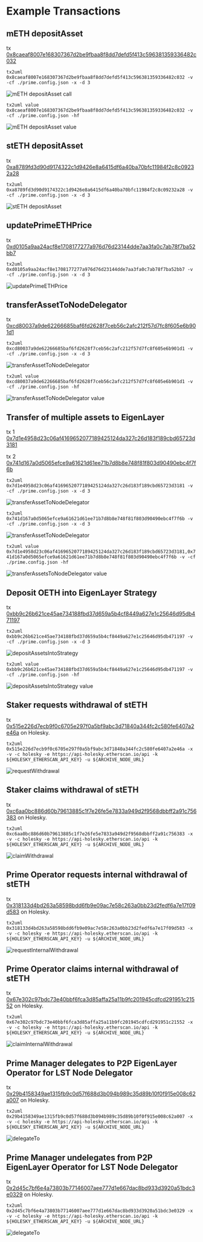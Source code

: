# Example Transactions

## mETH depositAsset

tx
[0x8caeaf8007e168307367d2be9fbaa8f8dd7defd5f413c596381359336482c032](https://etherscan.io/tx/0x8caeaf8007e168307367d2be9fbaa8f8dd7defd5f413c596381359336482c032)

`tx2uml 0x8caeaf8007e168307367d2be9fbaa8f8dd7defd5f413c596381359336482c032 -v -cf ./prime.config.json -x -d 3`

![mETH depositAsset call](./8caec032.svg)

`tx2uml value 0x8caeaf8007e168307367d2be9fbaa8f8dd7defd5f413c596381359336482c032 -v -cf ./prime.config.json -hf`

![mETH depositAsset value](./v8caec032.svg)

## stETH depositAsset

tx
[0xa8789fd3d90d9174322c1d9426e8a6415df6a40ba70bfc11984f2c8c09232a28](https://etherscan.io/tx/0xa8789fd3d90d9174322c1d9426e8a6415df6a40ba70bfc11984f2c8c09232a28)

`tx2uml 0xa8789fd3d90d9174322c1d9426e8a6415df6a40ba70bfc11984f2c8c09232a28 -v -cf ./prime.config.json -x -d 3`

![stETH depositAsset](./a8782a28.svg)

## updatePrimeETHPrice

tx
[0xd0105a9aa24acf8e1708177277a976d76d23144dde7aa3fa0c7ab78f7ba52bb7](https://etherscan.io/tx/0xd0105a9aa24acf8e1708177277a976d76d23144dde7aa3fa0c7ab78f7ba52bb7)

`tx2uml 0xd0105a9aa24acf8e1708177277a976d76d23144dde7aa3fa0c7ab78f7ba52bb7 -v -cf ./prime.config.json -x -d 3`

![updatePrimeETHPrice](./d0102bb7.svg)

## transferAssetToNodeDelegator

tx
[0xcd80037a9de62266685baf6fd2628f7ceb56c2afc212f57d7fc8f605e6b901d1](https://etherscan.io/tx/0xcd80037a9de62266685baf6fd2628f7ceb56c2afc212f57d7fc8f605e6b901d1)

`tx2uml 0xcd80037a9de62266685baf6fd2628f7ceb56c2afc212f57d7fc8f605e6b901d1 -v -cf ./prime.config.json -x -d 3`

![transferAssetToNodeDelegator](./cd8001d1.svg)

`tx2uml value 0xcd80037a9de62266685baf6fd2628f7ceb56c2afc212f57d7fc8f605e6b901d1 -v -cf ./prime.config.json -hf`

![transferAssetToNodeDelegator value](./vcd8001d1.svg)

## Transfer of multiple assets to EigenLayer

tx 1
[0x7d1e4958d23c06af4169652077189425124da327c26d183f189cbd65723d3181](https://etherscan.io/tx/0x7d1e4958d23c06af4169652077189425124da327c26d183f189cbd65723d3181)

tx 2
[0x741d167a0d5065efce9a61621d61ee71b7d8b8e748f81f803d90490ebc4f7f6b](https://etherscan.io/tx/0x741d167a0d5065efce9a61621d61ee71b7d8b8e748f81f803d90490ebc4f7f6b)

`tx2uml 0x7d1e4958d23c06af4169652077189425124da327c26d183f189cbd65723d3181 -v -cf ./prime.config.json -x -d 3`

![transferAssetToNodeDelegator](./7d1e3181.svg)

`tx2uml 0x741d167a0d5065efce9a61621d61ee71b7d8b8e748f81f803d90490ebc4f7f6b -v -cf ./prime.config.json -x -d 3`

![transferAssetToNodeDelegator](./741d7f6b.svg)

`tx2uml value 0x7d1e4958d23c06af4169652077189425124da327c26d183f189cbd65723d3181,0x741d167a0d5065efce9a61621d61ee71b7d8b8e748f81f803d90490ebc4f7f6b -v -cf ./prime.config.json -hf`

![transferAssetsToNodeDelegator value](./v7d1e3181741d7f6b.svg)

## Deposit OETH into EigenLayer Strategy

tx
[0xbb9c26b621ce45ae734188fbd37d659a5b4cf8449a627e1c25646d95db471197](https://etherscan.io/tx/0xbb9c26b621ce45ae734188fbd37d659a5b4cf8449a627e1c25646d95db471197)

`tx2uml 0xbb9c26b621ce45ae734188fbd37d659a5b4cf8449a627e1c25646d95db471197 -v -cf ./prime.config.json -x -d 3`

![depositAssetsIntoStrategy](./bb9c1197.svg)

`tx2uml value 0xbb9c26b621ce45ae734188fbd37d659a5b4cf8449a627e1c25646d95db471197 -v -cf ./prime.config.json -hf`

![depositAssetsIntoStrategy value](./vbb9c1197.svg)

## Staker requests withdrawal of stETH

tx
[0x515e226d7ecb9f0c6705e297f0a5bf9abc3d71840a344fc2c580fe6407a2e46a](https://holesky.etherscan.io/tx/0x515e226d7ecb9f0c6705e297f0a5bf9abc3d71840a344fc2c580fe6407a2e46a)
on Holesky.

`tx2uml 0x515e226d7ecb9f0c6705e297f0a5bf9abc3d71840a344fc2c580fe6407a2e46a -x -v -c holesky -e https://api-holesky.etherscan.io/api -k ${HOLESKY_ETHERSCAN_API_KEY} -u ${ARCHIVE_NODE_URL}`

![requestWithdrawal](./515ee46a.svg)

## Staker claims withdrawal of stETH

tx
[0xc6aa0bc886d60b79613885c1f7e26fe5e7833a949d2f9568dbbff2a91c756383](https://holesky.etherscan.io/tx/0xc6aa0bc886d60b79613885c1f7e26fe5e7833a949d2f9568dbbff2a91c756383)
on Holesky.

`tx2uml 0xc6aa0bc886d60b79613885c1f7e26fe5e7833a949d2f9568dbbff2a91c756383 -x -v -c holesky -e https://api-holesky.etherscan.io/api -k ${HOLESKY_ETHERSCAN_API_KEY} -u ${ARCHIVE_NODE_URL}`

![claimWithdrawal](./c6aa6383.svg)

## Prime Operator requests internal withdrawal of stETH

tx
[0x318133d4bd263a58598bdd6fb9e09ac7e58c263a0bb23d2fedf6a7e17f09d583](https://holesky.etherscan.io/tx/0x318133d4bd263a58598bdd6fb9e09ac7e58c263a0bb23d2fedf6a7e17f09d583)
on Holesky.

`tx2uml 0x318133d4bd263a58598bdd6fb9e09ac7e58c263a0bb23d2fedf6a7e17f09d583 -x -v -c holesky -e https://api-holesky.etherscan.io/api -k ${HOLESKY_ETHERSCAN_API_KEY} -u ${ARCHIVE_NODE_URL}`

![requestInternalWithdrawal](./3181d583.svg)

## Prime Operator claims internal withdrawal of stETH

tx
[0x67e302c97bdc73e40bbf6fca3d85affa25a11b9fc201945cdfcd291951c21552](https://holesky.etherscan.io/tx/0x67e302c97bdc73e40bbf6fca3d85affa25a11b9fc201945cdfcd291951c21552)
on Holesky.

`tx2uml 0x67e302c97bdc73e40bbf6fca3d85affa25a11b9fc201945cdfcd291951c21552 -x -v -c holesky -e https://api-holesky.etherscan.io/api -k ${HOLESKY_ETHERSCAN_API_KEY} -u ${ARCHIVE_NODE_URL}`

![claimInternalWithdrawal](./67e31552.svg)

## Prime Manager delegates to P2P EigenLayer Operator for LST Node Delegator

tx
[0x29b4158349ae1315fb9c0d57f688d3b094b989c35d89b10f0f915e008c62a007](https://holesky.etherscan.io/tx/0x29b4158349ae1315fb9c0d57f688d3b094b989c35d89b10f0f915e008c62a007)
on Holesky.

`tx2uml 0x29b4158349ae1315fb9c0d57f688d3b094b989c35d89b10f0f915e008c62a007 -x -v -c holesky -e https://api-holesky.etherscan.io/api -k ${HOLESKY_ETHERSCAN_API_KEY} -u ${ARCHIVE_NODE_URL}`

![delegateTo](./29b4a007.svg)

## Prime Manager undelegates from P2P EigenLayer Operator for LST Node Delegator

tx
[0x2d45c7bf6e4a73803b77146007aee777d1e667dac8bd933d3920a51bdc3e0329](https://holesky.etherscan.io/tx/0x2d45c7bf6e4a73803b77146007aee777d1e667dac8bd933d3920a51bdc3e0329)
on Holesky.

`tx2uml 0x2d45c7bf6e4a73803b77146007aee777d1e667dac8bd933d3920a51bdc3e0329 -x -v -c holesky -e https://api-holesky.etherscan.io/api -k ${HOLESKY_ETHERSCAN_API_KEY} -u ${ARCHIVE_NODE_URL}`

![delegateTo](./2d450329.svg)
